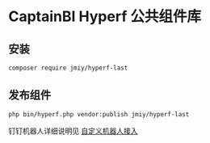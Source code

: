 # CaptainBI Hyperf 公共组件库

## 安装

```bash
composer require jmiy/hyperf-last
```

## 发布组件

```bash
php bin/hyperf.php vendor:publish jmiy/hyperf-last
```

钉钉机器人详细说明见 [自定义机器人接入](https://developers.dingtalk.com/document/robots/custom-robot-access)
